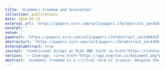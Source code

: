 ```yaml
---
title: 'Academic Freedom and Innovation'
collection: publications
date: 2024-05-15
external_url: 'https://papers.ssrn.com/sol3/papers.cfm?abstract_id=4384419'
excerpt: ''
venue: ''
paperurl: 'https://papers.ssrn.com/sol3/papers.cfm?abstract_id=4384419'
abstracturl: 'https://papers.ssrn.com/sol3/papers.cfm?abstract_id=4384419'
externalabstract: true
journal: 'Conditional Accept at PLOS ONE (with <a href="https://scholar.google.com/citations?user=f-lbbOoAAAAJ&hl=en&oi=ao">D. Audretsch</a>, <a href="https://scholar.google.com/citations?hl=en&user=7jgtz_MAAAAJ">C. Fisch</a>, <a href="https://scholar.google.com/citations?hl=en&user=tmm98pIAAAAJ">C. Franzoni</a>, <a href="https://scholar.google.com/citations?user=Sa8sBkoAAAAJ&hl=en&oi=ao">S. Vismara</a>)'
version: '→ Coverage: <i><a href="https://app.overton.io/document.php?policy_document_id=europa-8e3a14af333edb7b4ff9bb8a4a639866">European Union</a></i>, <i><a href="https://app.overton.io/document.php?policy_document_id=europarl_committees-c5c8e69e4d3ad609c888330896b065ce">European Parliament</a></i>, <i><a href="https://blogs.lse.ac.uk/impactofsocialsciences/2023/04/20/less-academic-freedom-leads-to-less-innovation/">LSE Impact Blog</a></i>, <i><a href="https://academeblog.org/2023/03/31/academic-freedom-may-lead-to-economic-growth-through-innovation/">Academe Blog</a></i>, <i><a href="https://www.researchprofessionalnews.com/rr-news-europe-views-of-europe-2023-4-patently-damaging/">Research Europe</a></i>, <i><a href="https://www.promarket.org/2023/05/15/waning-academic-freedom-curtails-innovation/?mc_cid=81c91bae1a&mc_eid=637940f657">ProMarket, George J. Stigler Center for the Study of the Economy and the State, University of Chicago</a></i>'
abstract: 'Academic freedom is a critical norm of science. Despite the widely postulated importance of academic freedom, the literature attests to a dearth of research on the topic. Specifically, we know little about how academic freedom relates to indicators of societal progress, such as innovation. We address this research gap by empirically assessing the impact of academic freedom on the quantity (patent applications) and quality (patent citations) of innovation output using a comprehensive sample of 157 countries over the 1900–2015 period. We find that improving academic freedom by one standard deviation increases patent applications by 41% and forward citations by 29%. The results are robust across a range of different specifications. Our findings constitute an alarming plea to policymakers: global academic freedom has declined over the past decade for the first time in the last century and our estimates suggest that this decline poses a substantial threat to the innovation output of countries in terms of both quantity and quality.'
---
```

